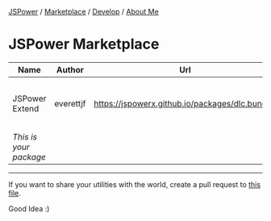[JSPower](https://jspowerx.github.io/) / [Marketplace](https://jspowerx.github.io/marketplace) / [Develop](https://jspowerx.github.io/develop) / [About Me](https://github.com/everettjf)

# JSPower Marketplace


| Name | Author | Url | Description |
| --- | --- | --- | --- |
| JSPower Extend | everettjf | https://jspowerx.github.io/packages/dlc.bundle/  | Block comment, Jump Up/Down lines |
| *This is your package* | | |



---

If you want to share your utilities with the world, create a pull request to [this file](https://github.com/jspowerx/jspowerx.github.io/blob/master/marketplace/README.md).

Good Idea :)



